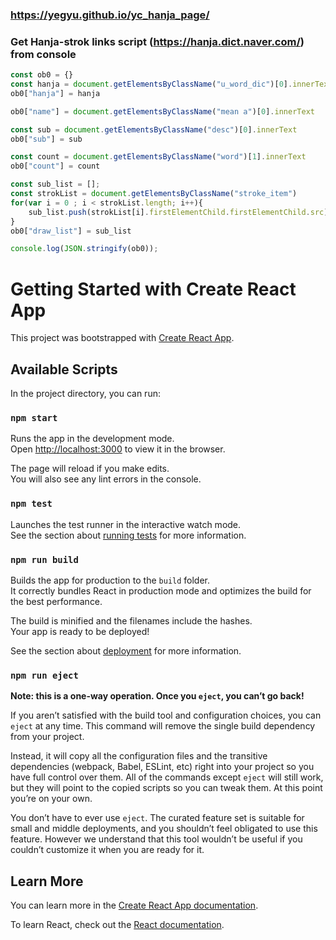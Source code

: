### https://yegyu.github.io/yc_hanja_page/
### Get Hanja-strok links script (https://hanja.dict.naver.com/) from console
```javascript
const ob0 = {}
const hanja = document.getElementsByClassName("u_word_dic")[0].innerText
ob0["hanja"] = hanja

ob0["name"] = document.getElementsByClassName("mean a")[0].innerText

const sub = document.getElementsByClassName("desc")[0].innerText
ob0["sub"] = sub

const count = document.getElementsByClassName("word")[1].innerText
ob0["count"] = count

const sub_list = [];
const strokList = document.getElementsByClassName("stroke_item")
for(var i = 0 ; i < strokList.length; i++){
    sub_list.push(strokList[i].firstElementChild.firstElementChild.src);
}
ob0["draw_list"] = sub_list

console.log(JSON.stringify(ob0));
```

# Getting Started with Create React App

This project was bootstrapped with [Create React App](https://github.com/facebook/create-react-app).

## Available Scripts

In the project directory, you can run:

### `npm start`

Runs the app in the development mode.\
Open [http://localhost:3000](http://localhost:3000) to view it in the browser.

The page will reload if you make edits.\
You will also see any lint errors in the console.

### `npm test`

Launches the test runner in the interactive watch mode.\
See the section about [running tests](https://facebook.github.io/create-react-app/docs/running-tests) for more information.

### `npm run build`

Builds the app for production to the `build` folder.\
It correctly bundles React in production mode and optimizes the build for the best performance.

The build is minified and the filenames include the hashes.\
Your app is ready to be deployed!

See the section about [deployment](https://facebook.github.io/create-react-app/docs/deployment) for more information.

### `npm run eject`

**Note: this is a one-way operation. Once you `eject`, you can’t go back!**

If you aren’t satisfied with the build tool and configuration choices, you can `eject` at any time. This command will remove the single build dependency from your project.

Instead, it will copy all the configuration files and the transitive dependencies (webpack, Babel, ESLint, etc) right into your project so you have full control over them. All of the commands except `eject` will still work, but they will point to the copied scripts so you can tweak them. At this point you’re on your own.

You don’t have to ever use `eject`. The curated feature set is suitable for small and middle deployments, and you shouldn’t feel obligated to use this feature. However we understand that this tool wouldn’t be useful if you couldn’t customize it when you are ready for it.

## Learn More

You can learn more in the [Create React App documentation](https://facebook.github.io/create-react-app/docs/getting-started).

To learn React, check out the [React documentation](https://reactjs.org/).
